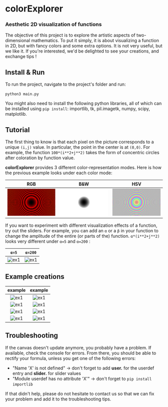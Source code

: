# colorExplorer
### Aesthetic 2D visualization of functions

The objective of this project is to explore the artistic aspects of two-dimensional mathematics. To put it simply, it is about visualizing a function in 2D, but with fancy colors and some extra options. It is not very useful, but we like it. If you're interested, we'd be delighted to see your creations, and exchange tips !

## Install & Run

To run the project, navigate to the project's folder and run:
```
python3 main.py
```

You might also need to install the following python libraries, all of which can be installed using `pip install`: importlib, tk, pil.imagetk, numpy, scipy, matplotlib.

## Tutorial
The first thing to know is that each pixel on the picture corresponds to a unique ```(i,j)``` value. In particular, the point in the center is at ```(0,0)```. For example, the function ```100*(i**2+j**2)``` takes the form of concentric circles after coloration by function value.

**colorExplorer** provides 3 different color-representation modes. Here is how the previous example looks under each color mode:

RGB | B&W | HSV
:-------------------------:|:-------------------------:|:-----------------------:
![ex1](images/tutorial/rgb.png) | ![ex1](images/tutorial/bw.png) |  ![ex1](images/tutorial/hsv.png)

If you want to experiment with different visualization effects of a function, try out the sliders. For example, you can add an ```α``` or a ```β``` in your function to change the amplitude of the entire (or parts of the) function. ```α*(i**2+j**2)``` looks very different under ```α=5``` and ```α=200``` :

```α=5``` | ```α=200```
:-------------------------:|:-----------------------:
![ex1](images/tutorial/alpha5.png) | ![ex1](images/tutorial/alpha200.png) |  

## Example creations  
example | example    
:-------------------------:|:-----------------------:
![ex1](images/wavies.png) |  ![ex1](images/the_pear_of_illusions.png) |
![ex1](images/rainbow_mandelbrot.png) | ![ex1](images/sundisk.png) |
![ex1](images/vinyl.png) | ![ex1](images/sparkling_sun.png) |
![ex1](images/red_perspective.png) | ![ex1](images/circle_chess.png) |

## Troubleshooting

If the canvas doesn't update anymore, you probably have a problem. If available, check the console for errors. From there, you should be able to rectify your formula, unless you get one of the following errors:
- "Name 'X' is not defined" -> don't forget to add **user.** for the userdef entry and **slider.** for slider values 
- "Module userdef has no attribute 'X'" -> don't forget to ```pip install importlib```

If that didn't help, please do not hesitate to contact us so that we can fix your problem and add it to the troubleshooting tips.
